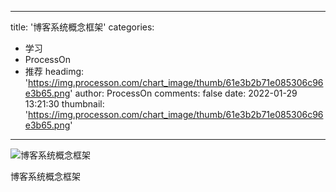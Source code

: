 
---
title: '博客系统概念框架'
categories: 
 - 学习
 - ProcessOn
 - 推荐
headimg: 'https://img.processon.com/chart_image/thumb/61e3b2b71e085306c96e3b65.png'
author: ProcessOn
comments: false
date: 2022-01-29 13:21:30
thumbnail: 'https://img.processon.com/chart_image/thumb/61e3b2b71e085306c96e3b65.png'
---

<div>   
<img class="thumb" alt="博客系统概念框架" src="https://img.processon.com/chart_image/thumb/61e3b2b71e085306c96e3b65.png" referrerpolicy="no-referrer">
<p>博客系统概念框架</p>  
</div>
            